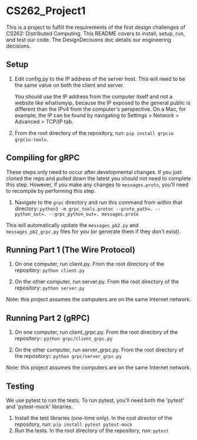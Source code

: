 # CS262_Project1

This is a project to fulfill the requirements of the first design challenges of CS262: Distributed Computing. This README covers to install, setup, run, and test our code. The DesignDecisions doc details our engineering decisions.

## Setup

1. Edit config.py to the IP address of the server host. This will need to be the same value on both the client and server.

   You should use the IP address from the computer itself and not a website like whatismyip, because the IP exposed to the general public is different than the IPv4 from the computer's perspective. On a Mac, for example, the IP can be found by navigating to Settings > Network > Advanced > TCP/IP tab.

2. From the root directory of the repository, run: `pip install grpcio grpcio-tools`.

## Compiling for gRPC

These steps only need to occur after developmental changes. If you just cloned the repo and pulled down the latest you should not need to complete this step. However, if you make any changes to `messages.proto`, you'll need to recompile by performing this step.

1. Navigate to the `grpc` directory and run this command from within that directory: `python3 -m grpc_tools.protoc --proto_path=. --python_out=. --grpc_python_out=. messages.proto`

This will automatically update the `messages_pb2.py` and `messages_pb2_grpc.py` files for you (or generate them if they don't exist).

## Running Part 1 (The Wire Protocol)

1. On one computer, run client.py. From the root directory of the repository:
   `python client.py`

2. On the other computer, run server.py. From the root directory of the repository:
   `python server.py`

Note: this project assumes the computers are on the same Internet network.

## Running Part 2 (gRPC)

1. On one computer, run client_grpc.py. From the root directory of the repository::
   `python grpc/client_grpc.py`

2. On the other computer, run server_grpc.py. From the root directory of the repository::
   `python grpc/server_grpc.py`

Note: this project assumes the computers are on the same Internet network.

## Testing

We use pytest to run the tests. To run pytest, you'll need both the 'pytest' and 'pytest-mock' libraries.

1. Install the test libraries (one-time only). In the root director of the repository, run: `pip install pytest pytest-mock`
2. Run the tests. In the root directory of the repository, run: `pytest`
